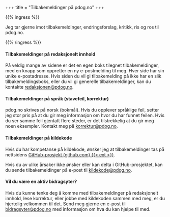 +++
title = "Tilbakemeldinger på pdog.no"
+++

{{% ingress %}}

Jeg tar gjerne imot tilbakemeldinger, endringsforslag, kritikk, ris og ros til pdog.no.

{{% /ingress %}}

#### Tilbakemeldinger på redaksjonelt innhold

På veldig mange av sidene er det en egen boks tilegnet tilbakemeldinger, med en knapp som
oppretter en ny e-postmelding til meg. Hver side har sin unike e-postadresse. Hvis siden
du vil gi tilbakemelding på ikke har en slik tilbakemeldingsboks, eller du vil gi generelle
tilbakemeldinger, kan du kontakte [redaksjonen@pdog.no](mailto:redaksjonen@pdog.no).

#### Tilbakemeldinger på språk (stavefeil, korrektur)

pdog.no skrives på norsk (bokmål). Hvis du opplever språklige feil, setter jeg stor pris på at du
gir meg informasjon om hvor du har
funnet feilen. Hvis du ser samme feil gjentatt flere steder, er det tilstrekkelig at du gir meg
noen eksempler. Kontakt meg på [korrektur@pdog.no](mailto:korrektur@pdog.no).

#### Tilbakemeldinger på kildekode

Hvis du har kompetanse på kildekode, ønsker jeg at tilbakemeldinger tas på
nettsidens [GitHub-prosjekt (github.com) {{< ext >}}][github].

Hvis du av ulike årsaker ikke ønsker eller kan delta i GitHub-prosjektet, kan du sende
tilbakemeldinger på e-post til [kildekode@pdog.no](mailto:kildekode@pdog.no).

#### Vil du være en aktiv bidragsyter?

Hvis du kunne tenke deg å komme med tilbakemeldinger på redaksjonelt innhold, lese korrektur,
eller jobbe med kildekoden sammen med meg, er du hjertelig velkommen til det. Send meg gjerne
en e-post til [bidragsyter@pdog.no](mailto:bidragsyter@pdog.no) med informasjon om hva du kan
hjelpe til med.

[github]: https://github.com/petterhol/pdog.no
